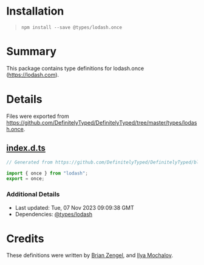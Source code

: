 # Installation
> `npm install --save @types/lodash.once`

# Summary
This package contains type definitions for lodash.once (https://lodash.com).

# Details
Files were exported from https://github.com/DefinitelyTyped/DefinitelyTyped/tree/master/types/lodash.once.
## [index.d.ts](https://github.com/DefinitelyTyped/DefinitelyTyped/tree/master/types/lodash.once/index.d.ts)
````ts
// Generated from https://github.com/DefinitelyTyped/DefinitelyTyped/blob/master/types/lodash/scripts/generate-modules.ts

import { once } from "lodash";
export = once;

````

### Additional Details
 * Last updated: Tue, 07 Nov 2023 09:09:38 GMT
 * Dependencies: [@types/lodash](https://npmjs.com/package/@types/lodash)

# Credits
These definitions were written by [Brian Zengel](https://github.com/bczengel), and [Ilya Mochalov](https://github.com/chrootsu).
